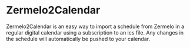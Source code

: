 # Zermelo2Calendar

Zermelo2Calendar is an easy way to import a schedule from Zermelo in a regular digital calendar using a subscription to an ics file. Any changes in the schedule will automatically be pushed to your calendar.
